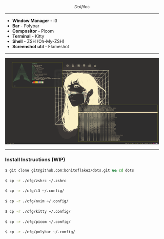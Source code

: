 <center><i>Dotfiles</i></center>

---

- **Window Manager** - i3
- **Bar** - Polybar
- **Compositor** - Picom
- **Terminal** - Kitty
- **Shell** - ZSH (Oh-My-ZSH)
- **Screenshot util** - Flameshot

---

![showcase](showcase/1.png)

---

### Install Instructions (WIP)

```sh
$ git clone git@github.com:bonitoflakez/dots.git && cd dots

$ cp -r ./cfg/zshrc ~/.zshrc

$ cp -r ./cfg/i3 ~/.config/

$ cp -r ./cfg/nvim ~/.config/

$ cp -r ./cfg/kitty ~/.config/

$ cp -r ./cfg/picom ~/.config/

$ cp -r ./cfg/polybar ~/.config/
```
